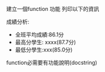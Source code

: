 建立一個function
功能
    列印以下的資訊

成績分析:
- 全班平均成績:86.1分
- 最高分學生: xxxx(87.7分)
- 最低分學生:xxx(85.0分)

function必需要有功能說明(docstring)
